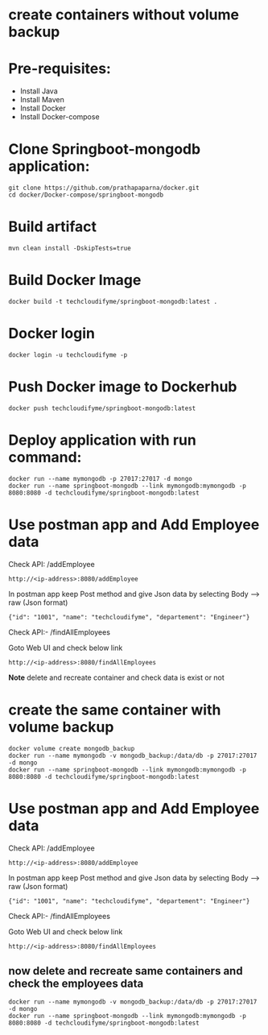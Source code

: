 # create containers without volume backup
# Pre-requisites:
  - Install Java
  - Install Maven
  - Install Docker
  - Install Docker-compose
 
# Clone Springboot-mongodb application:
    git clone https://github.com/prathapaparna/docker.git
    cd docker/Docker-compose/springboot-mongodb
# Build artifact
    mvn clean install -DskipTests=true
 
# Build Docker Image
    docker build -t techcloudifyme/springboot-mongodb:latest .
# Docker login
    docker login -u techcloudifyme -p
# Push Docker image to Dockerhub
    docker push techcloudifyme/springboot-mongodb:latest
    
# Deploy application with run command:
    docker run --name mymongodb -p 27017:27017 -d mongo
    docker run --name springboot-mongodb --link mymongodb:mymongodb -p 8080:8080 -d techcloudifyme/springboot-mongodb:latest
# Use postman app and Add Employee data
Check API: /addEmployee

    http://<ip-address>:8080/addEmployee
  
In postman app keep Post method and give Json data by selecting Body --> raw (Json format)

    {"id": "1001", "name": "techcloudifyme", "departement": "Engineer"}
    
Check API:- /findAllEmployees

Goto Web UI and check below link

    http://<ip-address>:8080/findAllEmployees
  **Note** delete and recreate container and check data is exist or not  
# create the same container with volume backup
```
docker volume create mongodb_backup
docker run --name mymongodb -v mongodb_backup:/data/db -p 27017:27017 -d mongo
docker run --name springboot-mongodb --link mymongodb:mymongodb -p 8080:8080 -d techcloudifyme/springboot-mongodb:latest
```
# Use postman app and Add Employee data
Check API: /addEmployee

    http://<ip-address>:8080/addEmployee
  
In postman app keep Post method and give Json data by selecting Body --> raw (Json format)

    {"id": "1001", "name": "techcloudifyme", "departement": "Engineer"}
    
Check API:- /findAllEmployees

Goto Web UI and check below link

    http://<ip-address>:8080/findAllEmployees

## now delete and recreate same containers and check the employees data
```
docker run --name mymongodb -v mongodb_backup:/data/db -p 27017:27017 -d mongo
docker run --name springboot-mongodb --link mymongodb:mymongodb -p 8080:8080 -d techcloudifyme/springboot-mongodb:latest
```

